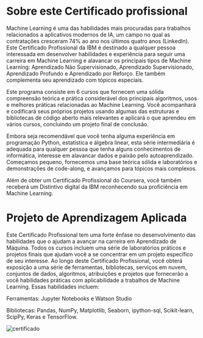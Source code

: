 # Sobre este Certificado profissional

Machine Learning é uma das habilidades mais procuradas para trabalhos relacionados a aplicativos modernos de IA, um campo no qual as contratações cresceram 74% ao ano nos últimos quatro anos (LinkedIn). Este Certificado Profissional da IBM é destinado a qualquer pessoa interessada em desenvolver habilidades e experiência para seguir uma carreira em Machine Learning e alavancar os principais tipos de Machine Learning: Aprendizado Não Supervisionado, Aprendizado Supervisionado, Aprendizado Profundo e Aprendizado por Reforço. Ele também complementa seu aprendizado com tópicos especiais.

Este programa consiste em 6 cursos que fornecem uma sólida compreensão teórica e prática considerável dos principais algoritmos, usos e melhores práticas relacionadas ao Machine Learning. Você acompanhará e codificará seus próprios projetos usando algumas das estruturas e bibliotecas de código aberto mais relevantes e aplicará o que aprendeu em vários cursos, concluindo um projeto final de conclusão.

Embora seja recomendável que você tenha alguma experiência em programação Python, estatística e álgebra linear, esta série intermediária é adequada para qualquer pessoa que tenha alguns conhecimentos de informática, interesse em alavancar dados e paixão pelo autoaprendizado. Começamos pequeno, fornecemos uma base teórica sólida e laboratórios e demonstrações de code-along, e avançamos para tópicos mais complexos.  

Além de obter um Certificado Profissional do Coursera, você também receberá um Distintivo digital da IBM reconhecendo sua proficiência em Machine Learning.    

# Projeto de Aprendizagem Aplicada
Este Certificado Profissional tem uma forte ênfase no desenvolvimento das habilidades que o ajudam a avançar na carreira em Aprendizado de Máquina. Todos os cursos incluem uma série de laboratórios práticos e projetos finais que ajudam você a se concentrar em um projeto específico de seu interesse. Ao longo deste Certificado Profissional, você obterá exposição a uma série de ferramentas, bibliotecas, serviços em nuvem, conjuntos de dados, algoritmos, atribuições e projetos que fornecerão a você habilidades práticas com aplicabilidade a trabalhos de Machine Learning. Essas habilidades incluem:

Ferramentas: Jupyter Notebooks e Watson Studio

Bibliotecas: Pandas, NumPy, Matplotlib, Seaborn, ipython-sql, Scikit-learn, ScipPy, Keras e TensorFlow.

![certificado](https://user-images.githubusercontent.com/87787728/233098451-5e7adc71-d8ac-43cd-8ae5-41201fffabf7.png)

